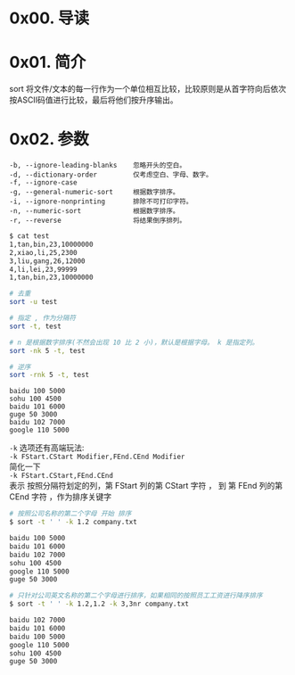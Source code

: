 # 0x00. 导读

# 0x01. 简介

sort 将文件/文本的每一行作为一个单位相互比较，比较原则是从首字符向后依次按ASCII码值进行比较，最后将他们按升序输出。

# 0x02. 参数

```
-b, --ignore-leading-blanks    忽略开头的空白。
-d, --dictionary-order         仅考虑空白、字母、数字。
-f, --ignore-case              
-g, --general-numeric-sort     根据数字排序。
-i, --ignore-nonprinting       排除不可打印字符。
-n, --numeric-sort             根据数字排序。
-r, --reverse                  将结果倒序排列。
```

```bash
$ cat test
1,tan,bin,23,10000000
2,xiao,li,25,2300
3,liu,gang,26,12000
4,li,lei,23,99999
1,tan,bin,23,10000000
```

```bash
# 去重
sort -u test

# 指定 , 作为分隔符
sort -t, test

# n 是根据数字排序(不然会出现 10 比 2 小)，默认是根据字母。 k 是指定列。
sort -nk 5 -t, test

# 逆序
sort -rnk 5 -t, test
```

```
baidu 100 5000
sohu 100 4500
baidu 101 6000
guge 50 3000
baidu 102 7000
google 110 5000
```
`-k` 选项还有高端玩法:   
`-k FStart.CStart Modifier,FEnd.CEnd Modifier`   
简化一下   
`-k FStart.CStart,FEnd.CEnd`   
表示 按照分隔符划定的列，第 FStart 列的第 CStart 字符 ， 到 第 FEnd 列的第 CEnd 字符 ，作为排序关键字

```bash
# 按照公司名称的第二个字母 开始 排序
$ sort -t ' ' -k 1.2 company.txt

baidu 100 5000
baidu 101 6000
baidu 102 7000
sohu 100 4500
google 110 5000
guge 50 3000
```

```bash
# 只针对公司英文名称的第二个字母进行排序，如果相同的按照员工工资进行降序排序
$ sort -t ' ' -k 1.2,1.2 -k 3,3nr company.txt

baidu 102 7000
baidu 101 6000
baidu 100 5000
google 110 5000
sohu 100 4500
guge 50 3000
```